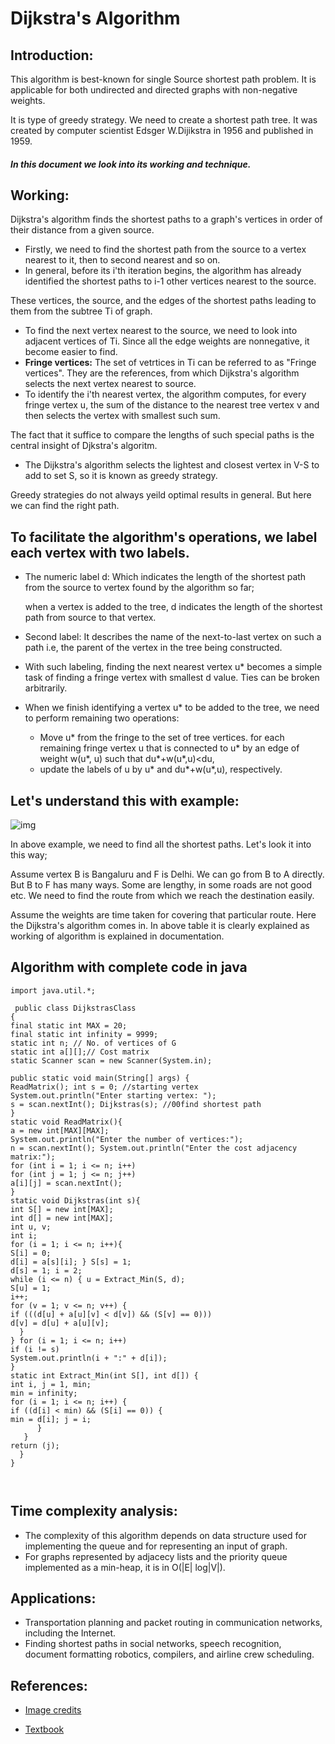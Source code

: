 ﻿# Dijkstra's Algorithm

## Introduction:
This algorithm is best-known for single Source shortest path problem. 
It is applicable for both undirected and directed graphs with non-negative weights.

It is type of greedy strategy. We need to create a shortest path tree. 
It was created by computer scientist Edsger W.Dijikstra in 1956 and published in 1959.

##### In this document we look into its working and technique.

## Working:

Dijkstra's algorithm finds the shortest paths to a graph's vertices in order of their distance from a given source.

* Firstly, we need to find the shortest path from the source to a vertex nearest to it, then to second nearest and so on.
* In general, before its i'th iteration begins, the algorithm has already identified the shortest paths to i-1 other vertices nearest to the source.
  
 These vertices, the source, and the edges of the shortest paths leading to them from the subtree Ti of graph.  
* To find the next vertex nearest to the source, we need to look into adjacent vertices of Ti. 
Since all the edge weights are nonnegative, it become easier to find.
* **Fringe vertices:** The set of vetrtices in Ti can be referred to as "Fringe vertices". 
They are the references, from which Dijkstra's algorithm selects the next vertex nearest to source.
* To identify the i'th nearest vertex, the algorithm computes, for every fringe vertex u, 
the sum of the distance to the nearest tree vertex v and then selects
the vertex with smallest such sum. 

The fact that it suffice to compare the lengths of such special paths is the central insight of Djkstra's algoritm.   
* The Dijkstra's algorithm selects the lightest and closest vertex in V-S to add to set S, so it is known as greedy strategy. 

Greedy strategies do not always yeild optimal results in general. But here we can find the right path. 


## To facilitate the algorithm's operations, we label each vertex with two labels.
  * The numeric label d: Which indicates the length of the shortest path from the source to vertex found by the algorithm so far; 
    
    when a vertex is added to the tree, d indicates the length of the shortest path from source to that vertex.
  * Second label: It describes the name of the next-to-last vertex on such a path i.e, the parent of the vertex in the tree being constructed.
  * With such labeling, finding the next nearest vertex u* becomes a simple task of finding a fringe vertex with smallest d value. Ties can be 
broken arbitrarily.
  * When we finish identifying a vertex u* to be added to the tree, we need to perform remaining two operations:
    * Move u* from the fringe to the set of tree vertices.
for each remaining fringe vertex u that is connected to u* by an edge of weight w(u*, u) such that du*+w(u*,u)<du,
    * update the labels of u by u* and du*+w(u*,u), respectively.

## Let's understand this with example:
![img](https://slidetodoc.com/presentation_image_h/cff5a1f9a4979aeb0397430c1f3a8af1/image-7.jpg)

In above example, we need to find all the shortest paths. Let's look it into this way; 

Assume vertex B is Bangaluru and F is Delhi. We can go from B to A directly. But
B to F has many ways. Some are lengthy, in some roads are not good etc. We need to find the route from which we reach the destination easily. 

Assume the weights are time taken for covering that particular route. Here the Dijkstra's algorithm comes in.
In above table it is clearly explained as working of algorithm is explained in documentation.

## Algorithm with complete code in java
```
import java.util.*; 
	
 public class DijkstrasClass
{ 
final static int MAX = 20; 
final static int infinity = 9999; 
static int n; // No. of vertices of G 
static int a[][];// Cost matrix 
static Scanner scan = new Scanner(System.in);

public static void main(String[] args) { 
ReadMatrix(); int s = 0; //starting vertex 
System.out.println("Enter starting vertex: "); 
s = scan.nextInt(); Dijkstras(s); //00find shortest path 
} 
static void ReadMatrix(){ 
a = new int[MAX][MAX];
System.out.println("Enter the number of vertices:");
n = scan.nextInt(); System.out.println("Enter the cost adjacency matrix:"); 
for (int i = 1; i <= n; i++)
for (int j = 1; j <= n; j++) 
a[i][j] = scan.nextInt(); 
} 
static void Dijkstras(int s){
int S[] = new int[MAX];
int d[] = new int[MAX]; 
int u, v;
int i;
for (i = 1; i <= n; i++){ 
S[i] = 0; 
d[i] = a[s][i]; } S[s] = 1;
d[s] = 1; i = 2; 
while (i <= n) { u = Extract_Min(S, d); 
S[u] = 1; 
i++; 
for (v = 1; v <= n; v++) { 
if (((d[u] + a[u][v] < d[v]) && (S[v] == 0)))
d[v] = d[u] + a[u][v]; 
  } 
} for (i = 1; i <= n; i++) 
if (i != s) 
System.out.println(i + ":" + d[i]); 
} 
static int Extract_Min(int S[], int d[]) { 
int i, j = 1, min; 
min = infinity; 
for (i = 1; i <= n; i++) { 
if ((d[i] < min) && (S[i] == 0)) { 
min = d[i]; j = i; 
      } 
   } 
return (j);
  } 
}



```


## Time complexity analysis:
* The complexity of this algorithm depends on  data structure used for implementing the queue and for representing an input of graph. 
* For graphs represented by adjacecy lists and the priority queue implemented as a min-heap, it is in O(|E| log|V|).


## Applications:

* Transportation planning and packet routing in communication networks, including the Internet.
* Finding shortest paths in social networks, speech recognition, document formatting robotics, compilers, and airline crew scheduling.


## References:


* [Image credits](https://slidetodoc.com/shortest-path-algorithm-what-is-the-shortest-path-2/)


* [Textbook](https://www.amazon.in/Introduction-Algorithms-3Ed-International-Press/dp/0262533057?source=ps-sl-shoppingads-lpcontext&psc=1)

